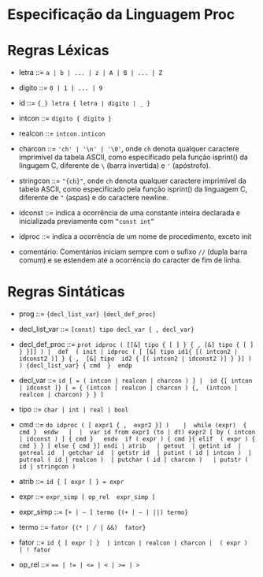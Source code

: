 # Especificação da Linguagem Proc
 # Regras Léxicas

- letra ::= `a | b | ... | z | A | B | ... | Z`
  
- digito ::= `0 | 1 | ... | 9`
  
- id ::= `{_} letra { letra | digito | _ }`
  
- intcon ::= `digito { digito }`
  
- realcon ::= `intcon.inticon`
  
- charcon ::= `'ch' | '\n' | '\0'`, onde `ch` denota qualquer caractere imprimível da 
tabela ASCII, como especificado pela função isprint() da lingugem C, 
diferente de `\` (barra invertida) e `'` (apóstrofo).

- stringcon ::= `"{ch}"`,  onde `ch` denota qualquer caractere imprimível da tabela ASCII, 
como especificado pela função isprint() da linguagem C, diferente de  `"` 
(aspas) e do caractere newline.

- idconst ::= indica a ocorrência de uma constante inteira declarada e inicializada 
previamente com `“const int”`

- idproc ::= indica a ocorrência de um nome de procedimento, exceto init
  
- comentário: Comentários iniciam sempre com o sufixo `//` (dupla barra comum) e se 
estendem até a ocorrência do caracter de fim de linha.

# Regras Sintáticas

- prog ::= `{decl_list_var} {decl_def_proc} `

- decl_list_var ::= `[const] tipo decl_var { , decl_var} `

- decl_def_proc ::= `prot idproc ( [[&] tipo { [ ] } { , [&] tipo { [ ] } }]] ) | 
def  ( init | idproc ( [ [&] tipo id1{ [( intcon2 | idconst2 )] } { , 
[&] tipo  id2 { [( intcon2 | idconst2 )] } }] ) ) {decl_list_var} { cmd 
}  endp `

- decl_var ::= `id [ = ( intcon | realcon | charcon ) ] | 
id {[ intcon | idconst ]} [ = { (intcon | realcon | charcon ) {, 
(intcon | realcon | charcon) } } ] `

- tipo ::= `char | int | real | bool `

- cmd ::= `do idproc ( [ expr1 { ,  expr2 }] )   
| 
while (expr)  { cmd }  endw  
| 
| 
var id from expr1 (to | dt) expr2 [ by ( intcon | idconst ) ] { cmd }  
endv 
if ( expr ) { cmd }{ elif  ( expr ) { cmd } } [ else { cmd }] endi | atrib  
  | getout 
 | getint id 
 | getreal id 
 | getchar id 
 | getstr id 
 | putint ( id | intcon ) 
 | putreal ( id | realcon ) 
 | putchar ( id | charcon )  
 | putstr ( id | stringcon ) `

- atrib ::= `id { [ expr ] } = expr  `

- expr ::= `expr_simp [ op_rel  expr_simp ] `

- expr_simp ::= `[+ | – ] termo {(+ | – | ||) termo}`

- termo ::= `fator {(* | / | &&)  fator} `

- fator ::= `id { [ expr ] }  | intcon | realcon | charcon |  ( expr )  | ! fator `

- op_rel ::= `== | != | <= | < | >= | >`

 
